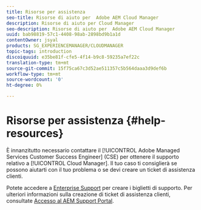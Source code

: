```yaml
---
title: Risorse per assistenza
seo-title: Risorse di aiuto per  Adobe AEM Cloud Manager
description: Risorse di aiuto per Cloud Manager
seo-description: Risorse di aiuto per  Adobe AEM Cloud Manager
uuid: bab98819-57c1-4408-98ab-2898bd9b1a1d
contentOwner: jsyal
products: SG_EXPERIENCEMANAGER/CLOUDMANAGER
topic-tags: introduction
discoiquuid: e35be81f-cfe5-4f14-b9c8-59235a7ef22c
translation-type: tm+mt
source-git-commit: 15f75ca67c3d52ae511357c5b564daaa3d9def6b
workflow-type: tm+mt
source-wordcount: '0'
ht-degree: 0%

---
```



# Risorse per assistenza {#help-resources}

È innanzitutto necessario contattare il [!UICONTROL Adobe Managed Services Customer Success Engineer] (CSE) per ottenere il supporto relativo a [!UICONTROL Cloud Manager]. Il tuo caso ti consiglierà se possono aiutarti con il tuo problema o se devi creare un ticket di assistenza clienti.

Potete accedere a [Enterprise Support](https://helpx.adobe.com/it/contact/enterprise-support.ec.html) per creare i biglietti di supporto. Per ulteriori informazioni sulla creazione di ticket di assistenza clienti, consultate [Accesso al AEM Support Portal](https://help.adobe.com/experience-manager/kb/accessing-aem-support-portal.html).
